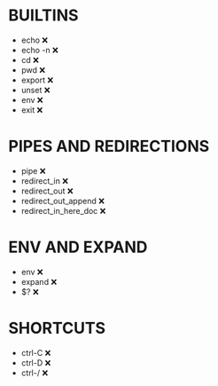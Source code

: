 # BUILTINS 

* echo :x:
* echo -n :x:
* cd :x:
* pwd :x:
* export :x:
* unset :x:
* env :x:
* exit :x:

# PIPES AND REDIRECTIONS

* pipe :x:
* redirect_in :x:
* redirect_out :x:
* redirect_out_append :x:
* redirect_in_here_doc :x:

# ENV AND EXPAND

* env :x:
* expand :x:
* $? :x:

# SHORTCUTS

* ctrl-C :x:
* ctrl-D :x:
* ctrl-/ :x:
